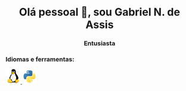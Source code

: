 <h1 align="center">Olá pessoal 🌊, sou Gabriel N. de Assis</h1>
<h3 align="center">Entusiasta</h3>
<h3 align="left">Idiomas e ferramentas:</h3>
<p align="left"> <a href="https://www.linux. org/" target="_blank" rel="noreferrer"> <img src="https://raw.githubusercontent.com/devicons/devicon/master/icons/linux/linux-original.svg" alt="linux" width="40" height="40"/> </a> <a href="https://www.python.org" target="_blank" rel="noreferrer"><img src="https://raw.githubusercontent.com/devicons/devicon/master/icons/python/python-original.svg" alt="python" width="40" height="40"/> </ um> </p>
